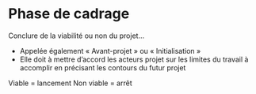 # Phase de cadrage

Conclure de la viabilité ou non du projet...

- Appelée également « Avant-projet » ou « Initialisation »
- Elle doit à mettre d’accord les acteurs projet sur les limites du travail à accomplir en précisant les contours du futur projet

Viable = lancement
Non viable = arrêt

